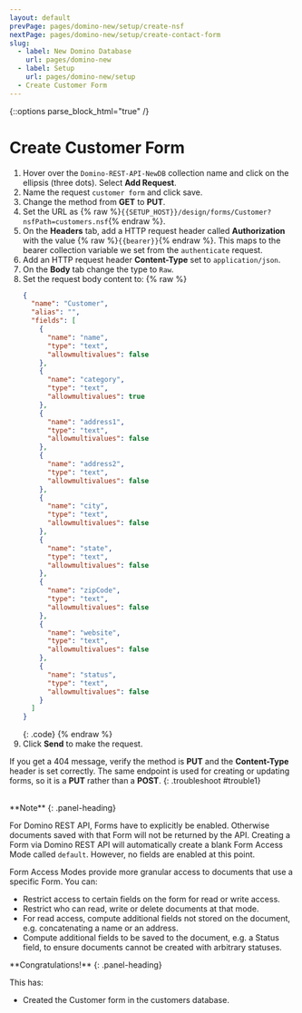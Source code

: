 ```yaml
---
layout: default
prevPage: pages/domino-new/setup/create-nsf
nextPage: pages/domino-new/setup/create-contact-form
slug:
  - label: New Domino Database
    url: pages/domino-new
  - label: Setup
    url: pages/domino-new/setup
  - Create Customer Form
---
```


{::options parse_block_html="true" /}

# Create Customer Form

1. Hover over the `Domino-REST-API-NewDB` collection name and click on the ellipsis (three dots). Select **Add Request**.
2. Name the request `customer form` and click save.
3. Change the method from **GET** to **PUT**.
4. Set the URL as {% raw %}`{{SETUP_HOST}}/design/forms/Customer?nsfPath=customers.nsf`{% endraw %}.
5. On the **Headers** tab, add a HTTP request header called **Authorization** with the value {% raw %}`{{bearer}}`{% endraw %}. This maps to the bearer collection variable we set from the `authenticate` request.
6. Add an HTTP request header **Content-Type** set to `application/json`.
7. On the **Body** tab change the type to `Raw`.
8. Set the request body content to:
    {% raw %}
    ~~~json
    {
      "name": "Customer",
      "alias": "",
      "fields": [
        {
          "name": "name",
          "type": "text",
          "allowmultivalues": false
        },
        {
          "name": "category",
          "type": "text",
          "allowmultivalues": true
        },
        {
          "name": "address1",
          "type": "text",
          "allowmultivalues": false
        },
        {
          "name": "address2",
          "type": "text",
          "allowmultivalues": false
        },
        {
          "name": "city",
          "type": "text",
          "allowmultivalues": false
        },
        {
          "name": "state",
          "type": "text",
          "allowmultivalues": false
        },
        {
          "name": "zipCode",
          "type": "text",
          "allowmultivalues": false
        },
        {
          "name": "website",
          "type": "text",
          "allowmultivalues": false
        },
        {
          "name": "status",
          "type": "text",
          "allowmultivalues": false
        }
      ]
    }
    ~~~
    {: .code}
    {% endraw %}
9. Click **Send** to make the request.

If you get a 404 message, verify the method is **PUT** and the **Content-Type** header is set correctly. The same endpoint is used for creating or updating forms, so it is a **PUT** rather than a **POST**.
{: .troubleshoot #trouble1}

<br/>

<div class="panel panel-info">
**Note**
{: .panel-heading}
<div class="panel-body">

For Domino REST API, Forms have to explicitly be enabled. Otherwise documents saved with that Form will not be returned by the API. Creating a Form via Domino REST API will automatically create a blank Form Access Mode called `default`. However, no fields are enabled at this point.

Form Access Modes provide more granular access to documents that use a specific Form. You can:

- Restrict access to certain fields on the form for read or write access.  
- Restrict who can read, write or delete documents at that mode.  
- For read access, compute additional fields not stored on the document, e.g. concatenating a name or an address.  
- Compute additional fields to be saved to the document, e.g. a Status field, to ensure documents cannot be created with arbitrary statuses.

</div>
</div>

<div class="panel panel-success">
**Congratulations!**
{: .panel-heading}
<div class="panel-body">

This has:

- Created the Customer form in the customers database.

</div>
</div>
